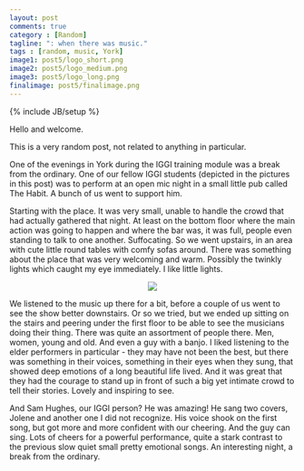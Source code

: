 ```yaml
---
layout: post
comments: true
category : [Random]
tagline: ": when there was music."
tags : [random, music, York]
image1: post5/logo_short.png
image2: post5/logo_medium.png
image3: post5/logo_long.png
finalimage: post5/finalimage.png
---
```

{% include JB/setup %}

Hello and welcome. 

This is a very random post, not related to anything in particular. 

One of the evenings in York during the IGGI training module was a break from the ordinary. One of our fellow IGGI students (depicted in the pictures in this post) was to perform at an open mic night in a small little pub called The Habit. A bunch of us went to support him.

Starting with the place. It was very small, unable to handle the crowd that had actually gathered that night. At least on the bottom floor where the main action was going to happen and where the bar was, it was full, people even standing to talk to one another. Suffocating. So we went upstairs, in an area with cute little round tables with comfy sofas around. There was something about the place that was very welcoming and warm. Possibly the twinkly lights which caught my eye immediately. I like little lights.

<center><img src="{{ site.url }}/assets/images/post5/img.png"/></center>

We listened to the music up there for a bit, before a couple of us went to see the show better downstairs. Or so we tried, but we ended up sitting on the stairs and peering under the first floor to be able to see the musicians doing their thing. There was quite an assortment of people there. Men, women, young and old. And even a guy with a banjo. I liked listening to the elder performers in particular - they may have not been the best, but there was something in their voices, something in their eyes when they sung, that showed deep emotions of a long beautiful life lived. And it was great that they had the courage to stand up in front of such a big yet intimate crowd to tell their stories. Lovely and inspiring to see.

And Sam Hughes, our IGGI person? He was amazing! He sang two covers, Jolene and another one I did not recognize. His voice shook on the first song, but got more and more confident with our cheering. And the guy can sing. Lots of cheers for a powerful performance, quite a stark contrast to the previous slow quiet small pretty emotional songs. An interesting night, a break from the ordinary.